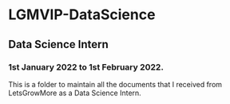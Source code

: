 # LGMVIP-DataScience
## Data Science Intern
### 1st January 2022 to 1st February 2022.
This is a folder to maintain all the documents that I received from LetsGrowMore as a Data Science Intern.

